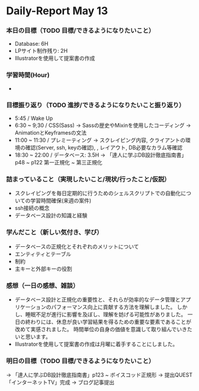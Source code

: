 # Daily-Report May 13

### 本日の目標（TODO 目標/できるようになりたいこと）
- Database: 6H
- LPサイト制作残り: 2H
- Illustratorを使用して提案書の作成

### 学習時間(Hour)
-

### 目標振り返り（TODO 進捗/できるようになりたいこと振り返り）
- 5:45 / Wake Up
- 6:30 ~ 9;30 / CSS(Sass)
-> Sassの歴史やMixinを使用したコーディング
-> AnimationとKeyframesの文法
- 11:00 ~ 11:30 / プレミーティング
-> スクレイピング内容, クライアントの環境の確認(Server, ssh, keyの確認), , レイアウト, DB必要なカラム等確認
- 18:30 ~ 22:00 / データベース: 3.5H
-> 「達人に学ぶDB設計徹底指南書」p48 ~ p122 第一正規化 ~ 第三正規化

### 詰まっていること（実現したいこと/現状/行ったこと/仮説）
- スクレイピングを毎日定期的に行うためのシェルスクリプトでの自動化についての学習時間確保(来週の案件)
- ssh接続の概念
- データベース設計の知識と経験

### 学んだこと（新しい気付き、学び）
- データベースの正規化とそれぞれのメリットについて
- エンティティとテーブル
- 制約
- 主キーと外部キーの役割

### 感想（一日の感想、雑談）
- データベース設計と正規化の重要性と、それらが効率的なデータ管理とアプリケーションのパフォーマンス向上に貢献する方法を理解しました。
しかし、睡眠不足が進行に影響を及ぼし、理解を妨げる可能性がありました。
一日の終わりには、休息が良い学習結果を得るための重要な要素であることが改めて実感されました。
時間単位の自身の価値を意識して取り組んでいきたいと思います。  
- Illustratorを使用して提案書の作成は月曜に着手することにしました。

### 明日の目標（TODO 目標/できるようになりたいこと）
-> 「達人に学ぶDB設計徹底指南書」p123 ~ ボイスコッド正規形
-> 提出QUEST「インターネットTV」完成
-> ブログ記事提出

